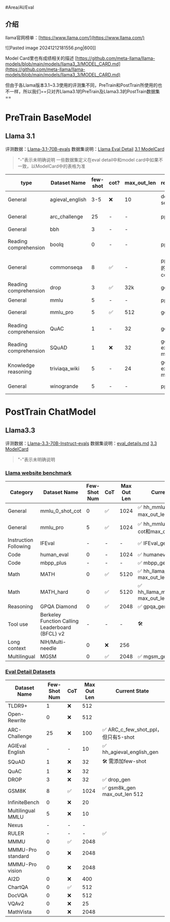 #Area/AI/Eval 
## 介绍

llama官网榜单：[https://www.llama.com/](https://www.llama.com/)

![[Pasted image 20241212181556.png|600]]

Model Card里也有成绩相关的描述
[https://github.com/meta-llama/llama-models/blob/main/models/llama3_3/MODEL_CARD.md](https://github.com/meta-llama/llama-models/blob/main/models/llama3_3/MODEL_CARD.md)

但由于各Llama版本3.1~3.3使用的评测集不同，PreTrain和PostTrain所使用的也不一样，所以我们==只对齐Llama3.1的PreTrain及Llama3.3的PostTrain数据集==
# PreTrain BaseModel
## Llama 3.1

评测数据：[Llama-3.1-70B-evals](https://huggingface.co/datasets/meta-llama/Llama-3.1-70B-evals/tree/main/Llama-3.1-70B-evals)
数据集说明：[Llama Eval Detail](https://github.com/meta-llama/llama-models/blob/main/models/llama3_1/eval_details.md)
[3.1 ModelCard](https://github.com/meta-llama/llama-models/blob/main/models/llama3_1/MODEL_CARD.md)

> "-"表示未明确说明
> 一些数据集定义在eval detail中和model card中如果不一致，以ModelCard中的表格为准

| type                  | Dataset Name    | few-shot | cot? | max_out_len | remarks           | 现状数据集情况基于OpenCompass                             |
| --------------------- | --------------- | -------- | ---- | ----------- | ----------------- | ------------------------------------------------ |
| General               | agieval_english | 3-5      | ❌    | 10          | default settings  | ✅ hh_agieval_english_gen，添加few-shot              |
| General               | arc_challenge   | 25       | -    | -           | ppl               | ✅ ARC_c_few_shot_ppl，但只有5-shot                   |
| General               | bbh             | 3        | -    | -           |                   | ✅ bbh_gen                                        |
| Reading comprehension | boolq           | 0        | -    | -           | ppl               | ✅ superglue_boolq_few_shot_ppl 加了few-shot，效果更好一些 |
| General               | commonseqa      | 8        | ✅    | -           | ppl 我们的不包含cot     | ✅ commonsenseqa_ppl                              |
| Reading comprehension | drop            | 3        | ✅    | 32k         | gen               | ✅ drop_gen 上下文长度使用默认，没有32k                       |
| General               | mmlu            | 5        | -    | -           | ppl               | ✅ mmlu_ppl                                       |
| General               | mmlu_pro        | 5        | ✅    | 512         | gen               | ✅ hh_mmlu_pro_gen 加cot和max_out_len               |
| Reading comprehension | QuAC            | 1        | -    | 32          | gen - f1          | ✅ hh_quac_gen 仅尝试对齐其中的span维度                     |
| Reading comprehension | SQuAD           | 1        | ❌    | 32          | gen - exact match | ✅ hh_squad_mini_gen 添加few-shot                   |
| Knowledge reasoning   | triviaqa_wiki   | 5        | -    | 24          | gen - exact match | ✅ 需取子集 hh_triviaqa_wiki_gen                      |
| General               | winogrande      | 5        | -    | -           | ppl               | ✅ hh_winogrande_5shot_mini_ppl                   |
# PostTrain ChatModel

## Llama3.3

评测数据：[Llama-3.3-70B-Instruct-evals](https://huggingface.co/datasets/meta-llama/Llama-3.3-70B-Instruct-evals/tree/main/Llama-3.3-70B-Instruct-evals)
数据集说明：[eval_details.md](https://github.com/meta-llama/llama-models/blob/main/models/llama3_3/eval_details.md)
[3.3 ModelCard](https://github.com/meta-llama/llama-models/blob/main/models/llama3_3/MODEL_CARD.md)

>"-"表示未明确说明
### [Llama website benchmark](https://www.llama.com/)

| Category              | Dataset Name                                    | Few-Shot Num | CoT | Max Out Len | Current State                             |
| --------------------- | ----------------------------------------------- | ------------ | --- | ----------- | ----------------------------------------- |
| General               | mmlu_0_shot_cot                                 | 0            | ✅   | 1024        | ✅ hh_mmlu_0shot_gen max_out_len 只有 256    |
| General               | mmlu_pro                                        | 5            | ✅   | 1024        | ✅ hh_mmlu_pro_gen 加cot和max_out_len        |
| Instruction Following | IFEval                                          | -            | -   | -           | ✅ IFEval_gen                              |
| Code                  | human_eval                                      | 0            | -   | 1024        | ✅ humaneval_gen                           |
| Code                  | mbpp_plus                                       | -            | -   | -           | ✅ mbpp_gen                                |
| Math                  | MATH                                            | 0            | ✅   | 5120        | ✅ hh_llama_math_gen max_out_len 2048      |
| Math                  | MATH_hard                                       | 0            | ✅   | 5120        | ✅ hh_llama_math_hard_gen max_out_len 2048 |
| Reasoning             | GPQA Diamond                                    | 0            | ✅   | 2048        | ✅ gpqa_gen                                |
| Tool use              | Berkeley Function Calling Leaderboard (BFCL) v2 | -            | -   | -           | 🛠                                        |
| Long context          | NIH/Multi-needle                                | 0            | ❌   | 256         |                                           |
| Multilingual          | MGSM                                            | 0            | ✅   | 2048        | ✅ mgsm_gen                                |

### [Eval Detail Datasets](https://github.com/meta-llama/llama-models/blob/main/models/llama3_3/eval_details.md)

| Dataset Name      | Few-Shot Num | CoT | Max Out Len | Current State                  |
| ----------------- | ------------ | --- | ----------- | ------------------------------ |
| TLDR9+            | 1            | ❌   | 512         |                                |
| Open-Rewrite      | 0            | ❌   | 512         |                                |
| ARC-Challenge     | 25           | ❌   | 100         | ✅ ARC_c_few_shot_ppl，但只有5-shot |
| AGIEval English   | -            | -   | 10          | ✅ hh_agieval_english_gen       |
| SQuAD             | 1            | ❌   | 32          | 🛠 需添加few-shot                 |
| QuAC              | 1            | ❌   | 32          |                                |
| DROP              | 3            | ❌   | 32          | ✅ drop_gen                     |
| GSM8K             | 8            | ✅   | 1024        | ✅ gsm8k_gen max_out_len 512    |
| InfiniteBench     | 0            | ❌   | 20          |                                |
| Multilingual MMLU | 5            | ❌   | 10          |                                |
| Nexus             | -            | -   | -           |                                |
| RULER             | -            | -   | -           | ✅                              |
| MMMU              | 0            | ✅   | 2048        |                                |
| MMMU-Pro standard | 0            | ❌   | 2048        |                                |
| MMMU-Pro vision   | 0            | ❌   | 2048        |                                |
| AI2D              | 0            | ❌   | 400         |                                |
| ChartQA           | 0            | ✅   | 512         |                                |
| DocVQA            | 0            | ❌   | 512         |                                |
| VQAv2             | 0            | ❌   | 25          |                                |
| MathVista         | 0            | ❌   | 2048        |                                |
